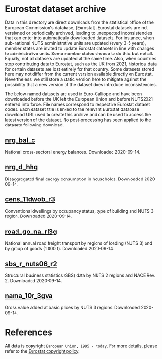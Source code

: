 # Eurostat dataset archive
Data in this directory are direct downloads from the statistical office of the European Commission's database, [Eurostat].
Eurostat datasets are not versioned or periodically archived, leading to unexpected inconsistencies that can enter into automatically downloaded datasets.
For instance, when sub-national NUTS administrative units are updated (every 3-5 years), member states are invited to update Eurostat datasets in line with changes to administrative units.
Some member states choose to do this, but not all. Equally, not all datasets are updated at the same time.
Also, when countries stop contributing data to Eurostat, such as the UK from 2021, historical data for certain datasets are lost entirely for that country.
Some datasets stored here may not differ from the current version available directly on Eurostat.
Nevertheless, we still store a static version here to mitigate against the possibility that a new version of the dataset does introduce inconsistencies.

The below named datasets are used in Euro-Calliope and have been downloaded before the UK left the European Union and before NUTS2021 entered into force.
File names correspond to respective Eurostat dataset codes.
Each dataset title is linked to the relevant Eurostat database download URL used to create this archive and can be used to access the latest version of the dataset.
No post-processing has been applied to the datasets following download.

## [nrg_bal_c](https://ec.europa.eu/eurostat/estat-navtree-portlet-prod/BulkDownloadListing?file=data/nrg_bal_c.tsv.gz)
National cross-sectoral energy balances.
Downloaded 2020-09-14.

## [nrg_d_hhq](https://ec.europa.eu/eurostat/estat-navtree-portlet-prod/BulkDownloadListing?file=data/nrg_d_hhq.tsv.gz)
Disaggregated final energy consumption in households.
Downloaded 2020-09-14.

## [cens_11dwob_r3](https://ec.europa.eu/eurostat/estat-navtree-portlet-prod/BulkDownloadListing?file=data/cens_11dwob_r3.tsv.gz)
Conventional dwellings by occupancy status, type of building and NUTS 3 region.
Downloaded 2020-09-14.

## [road_go_na_rl3g](https://ec.europa.eu/eurostat/estat-navtree-portlet-prod/BulkDownloadListing?file=data/road_go_na_rl3g.tsv.gz)
National annual road freight transport by regions of loading (NUTS 3) and by group of goods (1 000 t).
Downloaded 2020-09-14.

## [sbs_r_nuts06_r2](https://ec.europa.eu/eurostat/estat-navtree-portlet-prod/BulkDownloadListing?file=data/sbs_r_nuts06_r2.tsv.gz)
Structural business statistics (SBS) data by NUTS 2 regions and NACE Rev. 2.
Downloaded 2020-09-14.

## [nama_10r_3gva](https://ec.europa.eu/eurostat/estat-navtree-portlet-prod/BulkDownloadListing?file=data/nama_10r_3gva.tsv.gz)
Gross value added at basic prices by NUTS 3 regions.
Downloaded 2020-09-14.

# References
All data is copyright `European Union, 1995 - today`. For more details, please refer to the [Eurostat copyright policy](https://ec.europa.eu/eurostat/about/policies/copyright).
